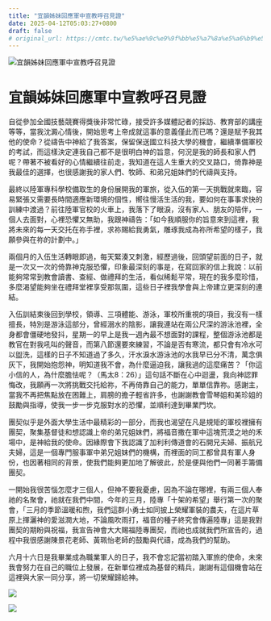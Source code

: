 ```yaml
---
title: "宜韻姊妹回應軍中宣教呼召見證"
date: 2025-04-12T05:03:27+0800
draft: false
# original_url: https://cmtc.tw/%e5%ae%9c%e9%9f%bb%e5%a7%8a%e5%a6%b9%e5%9b%9e%e6%87%89%e8%bb%8d%e4%b8%ad%e5%ae%a3%e6%95%99%e5%91%bc%e5%8f%ac%e8%a6%8b%e8%ad%89
---
```


![宜韻姊妹回應軍中宣教呼召見證](/images/vGoQf7BzJNA84bd.jpg "宜韻姊妹回應軍中宣教呼召見證")

# 宜韻姊妹回應軍中宣教呼召見證

自從參加全國技藝競賽得獎後非常忙碌，接受許多媒體記者的採訪、教育部的講座等等，當我沈澱心情後，開始思考上帝成就這事的意義僅此而已嗎？還是賦予我其他的使命？從禱告中神給了我答案，保留保送國立科技大學的機會，繼續準備軍校的考試，而這樣決定連我自己都不是很明白神的旨意，何況是我的師長和家人們呢？帶著不被看好的心情繼續往前走，我知道在這人生重大的交叉路口，倚靠神是我最佳的選擇，也很感謝我的家人們、牧師、和弟兄姐妹們的代禱與支持。

最終以陸軍專科學校備取生的身份展開我的軍旅，從入伍的第一天挑戰就來臨，容易緊張又需要長時間適應新環境的個性，嚮往慢活生活的我，要如何在事事求快的訓練中渡過？前往陸軍官校的火車上，我落下了眼淚，沒有家人、朋友的陪伴，一個人去面對，心裡恐懼又無助，我跟神禱告：「如今我順服你的旨意來到這裡，我將未來的每一天交托在祢手裡，求祢賜給我勇氣，雕琢我成為祢所希望的樣子，我願參與在祢的計劃中。」

兩個月的入伍生活轉眼即過，每天緊湊又刺激，經歷過後，回頭望前面的日子，就是一次又一次的倚靠神克服恐懼，印象最深刻的事是，在寫回家的信上我說：以前能夠常常到教會讀書、查經、做禮拜的生活，看似稀鬆平常，現在的我多麼珍惜，多麼渴望能夠坐在禮拜堂裡享受那氛圍，這些日子裡我學會與上帝建立更深刻的連結。

入伍訓結束後回到學校，領導、三項體能、游泳，軍校所重視的項目，我沒有一樣擅長，特別是游泳這部分，曾經溺水的陰影，讓我連站在兩公尺深的游泳池裡，全身都會僵硬地發抖，星期一的早上是我一週內最不想面對的課程，整個游泳池都是教官在對我吼叫的聲音，而第八節還要來練習，不論是否有寒流，都只會有冷水可以盥洗，這樣的日子不知道過了多久，汗水淚水游泳池的水我早已分不清，萬念俱灰下，我開始抱怨神，明知道我不會，為什麼逼迫我，讓我過的這麼痛苦？「你這小信的人，為什麼膽怯呢？（馬太8：26）」這句話不斷在心中迴盪，我向神認罪悔改，我願再一次將挑戰交托給祢，不再倚靠自己的能力，單單信靠祢。感謝主，當我不再把焦點放在困難上，肩膀的擔子輕省許多，也謝謝教會雪琴姐和美珍姐的鼓勵與指導，使我一步一步克服對水的恐懼，並順利達到畢業門坎。

團契似乎是外面大學生活中最精彩的一部分，而我也渴望在凡是規矩的軍校裡擁有團契，聚集基督徒和想認識上帝的弟兄姐妹們，將福音撒在軍中這塊荒漠之地的禾場中，是神給我的使命。因緣際會下我認識了加利利傳道會的石開兄夫婦、振航兄夫婦，這是一個專門服事軍中弟兄姐妹們的機構，而裡面的同工都曾具有軍人身份，也因著相同的背景，使我們能夠更加地了解彼此，於是便與他們一同著手籌備團契。

一開始我很苦惱怎麼才三個人，但神不要我憂慮，因為不論在哪裡，有兩三個人奉祂的名聚會，祂就在我們中間，今年的三月，陸專「十架的希望」舉行第一次的聚會，「三月的季節溫暖和煦，我們這群小勇士如同披上榮耀軍裝的農夫，在這片草原上揮灑神的愛滋潤大地，不論風吹雨打，福音的種子終究會傳遍陸專」這是我對團契的期盼與祝福，我宣告神會大大賜福陸專團契，而祂也成就我們所宣告的，過程中我很感謝陳景花老師、黃珮怡老師的鼓勵與代禱，成為我們的幫助。

六月十六日是我畢業成為職業軍人的日子，我不會忘記當初踏入軍旅的使命，未來我會努力在自己的職位上發展，在新單位裡成為基督的精兵，謝謝有這個機會站在這裡與大家一同分享，將一切榮耀歸給神。

![](/images/20170611s1.jpg)

![](/images/20170611s2.jpg)